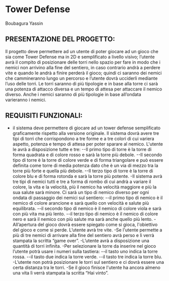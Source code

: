 # Tower Defense
Boubagura Yassin
## PRESENTAZIONE DEL PROGETTO:
Il progetto deve permettere ad un utente di poter giocare ad un gioco che sia come Tower Defense ma in 2D e semplificato a livello visivo; l’utente avrà il compito di posizionare delle torri nello spazio per fare in modo che i nemici non arrivino alla fine del sentiero, in caso contrario andrà a perdere vite e quando le andrà a finire perderà il gioco; quindi ci saranno dei nemici che cammineranno lungo un percorso e l’utente dovrà ucciderli mediante l’uso delle torri. Le torri saranno di più tipologie e in base alla torre ci sarà una potenza di attacco diversa e un tempo di attesa per attaccare il nemico diverso. Anche i nemici saranno di più tipologie in base all’ondata varieranno i nemici.
## REQUISITI FUNZIONALI:


- il sistema deve permettere di giocare ad un tower defense semplificato graficamente rispetto alla versione originale.
 Il sistema dovrà avere tre tipi di torri che corrispondono a tre forme e a tre colori di cui variera aspetto, potenza e tempo di attesa per poter sparare al nemico. L'utente le avrà a disposizione tutte e tre:
--Il primo tipo di torre è la torre di forma quadrata e di colore rosso e sarà la torre più debole.
--Il secondo tipo di torre è la torre di colore verde e di forma triangolare e può essere definita come torre di media potenza dato che è un via di mezzo tra la torre più forte e quella più debole.
--Il terzo tipo di torre è la torre di colore blu e di forma rotonda e sarà la torre più potente.
-Il sistema avrà tre tipi di nemici tutti e tre a forma di rombo di cui andrà a variare il colore, la vita e la velocità, più il nemico ha velocità maggiore e più la sua salute sarà minore. Ci sarà un tipo di nemico diverso per ogni ondata di passaggio dei nemici sul sentiero:
--il primo tipo di nemico è il nemico di colore arancione e sarà quello con velocità e salute più equilibrata.
--il secondo tipo di nemico è il nemico di colore viola e sarà con più vita ma più lento.
--il terzo tipo di nemico è il nemico di colore nero e sarà il nemico con più salute ma sarà anche quello più lento.
-All’apertura del gioco dovrà essere spiegato come si gioca, l'obiettivo del gioco e come si perde.
L’utente avrà tre vite.
-Se l'utente permette a più di tre nemici di arrivare alla fine del sentiero avrà perso e lì verrà stampata la scritta “game over”.
-L’utente avrà a disposizione una quantità di torri infinita.
-Per selezionare la torre da inserire nel gioco l’utente potrà usare i numeri sulla tastiera:
--il tasto uno indica la torre rossa.
--il tasto due indica la torre verde.
--il tasto tre indica la torre blu.
-L’utente non potrà posizionare le torri sul sentiero e ci dovrà essere una certa distanza tra le torri.
-Se il gioco finisce l'utente ha ancora almeno una vita lì verrà stampata la scritta “Hai vinto”.

